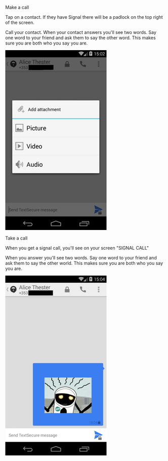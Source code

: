 
Make a call

Tap on a contact. If they have Signal there will be a padlock on the top right of the screen.

Call your contact. 
When your contact answers you&#39;ll see two words.
Say one word to your friend and ask them to say the other word. 
This makes sure you are both who you say you are.

![10s.png](10s.png)

Take a call

When you get a signal call, you&#39;ll see on your screen &quot;SIGNAL CALL&quot;

When you answer you&#39;ll see two words. 
Say one word to your friend and ask them to say the other world. 
This makes sure you are both who you say you are.

![11s.png](11s.png)


